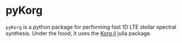 # pyKorg

`pyKorg` is a python package for performing fast 1D LTE stellar spectral synthesis.
Under the hood, it uses the [Korg.jl](https://github.com/ajwheeler/Korg.jl) julia package.
